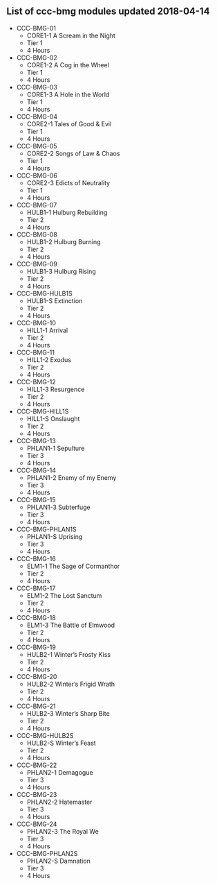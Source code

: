 ## List of ccc-bmg modules updated 2018-04-14 
* CCC-BMG-01
  * CORE1-1 A Scream in the Night
  * Tier 1
  * 4 Hours
* CCC-BMG-02
  * CORE1-2 A Cog in the Wheel
  * Tier 1
  * 4 Hours
* CCC-BMG-03
  * CORE1-3 A Hole in the World
  * Tier 1
  * 4 Hours
* CCC-BMG-04
  * CORE2-1 Tales of Good & Evil
  * Tier 1
  * 4 Hours
* CCC-BMG-05
  * CORE2-2 Songs of Law & Chaos
  * Tier 1
  * 4 Hours
* CCC-BMG-06
  * CORE2-3 Edicts of Neutrality
  * Tier 1
  * 4 Hours
* CCC-BMG-07
  * HULB1-1 Hulburg Rebuilding
  * Tier 2
  * 4 Hours
* CCC-BMG-08
  * HULB1-2 Hulburg Burning
  * Tier 2
  * 4 Hours
* CCC-BMG-09
  * HULB1-3 Hulburg Rising
  * Tier 2
  * 4 Hours
* CCC-BMG-HULB1S
  * HULB1-S Extinction
  * Tier 2
  * 4 Hours
* CCC-BMG-10
  * HILL1-1 Arrival
  * Tier 2
  * 4 Hours
* CCC-BMG-11
  * HILL1-2 Exodus
  * Tier 2
  * 4 Hours
* CCC-BMG-12
  * HILL1-3 Resurgence
  * Tier 2
  * 4 Hours
* CCC-BMG-HILL1S
  * HILL1-S Onslaught
  * Tier 2
  * 4 Hours
* CCC-BMG-13
  * PHLAN1-1 Sepulture
  * Tier 3
  * 4 Hours
* CCC-BMG-14
  * PHLAN1-2 Enemy of my Enemy
  * Tier 3
  * 4 Hours
* CCC-BMG-15
  * PHLAN1-3 Subterfuge
  * Tier 3
  * 4 Hours
* CCC-BMG-PHLAN1S
  * PHLAN1-S Uprising
  * Tier 3
  * 4 Hours
* CCC-BMG-16
  * ELM1-1 The Sage of Cormanthor
  * Tier 2
  * 4 Hours
* CCC-BMG-17
  * ELM1-2 The Lost Sanctum
  * Tier 2
  * 4 Hours
* CCC-BMG-18
  * ELM1-3 The Battle of Elmwood
  * Tier 2
  * 4 Hours
* CCC-BMG-19
  * HULB2-1 Winter’s Frosty Kiss
  * Tier 2
  * 4 Hours
* CCC-BMG-20
  * HULB2-2 Winter’s Frigid Wrath
  * Tier 2
  * 4 Hours
* CCC-BMG-21
  * HULB2-3 Winter’s Sharp Bite
  * Tier 2
  * 4 Hours
* CCC-BMG-HULB2S
  * HULB2-S Winter’s Feast
  * Tier 2
  * 4 Hours
* CCC-BMG-22
  * PHLAN2-1 Demagogue
  * Tier 3
  * 4 Hours
* CCC-BMG-23
  * PHLAN2-2 Hatemaster
  * Tier 3
  * 4 Hours
* CCC-BMG-24
  * PHLAN2-3 The Royal We
  * Tier 3
  * 4 Hours
* CCC-BMG-PHLAN2S
  * PHLAN2-S Damnation
  * Tier 3
  * 4 Hours
